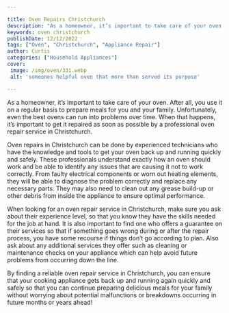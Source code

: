 ```yaml
---

title: Oven Repairs Christchurch
description: "As a homeowner, it’s important to take care of your oven. After all, you use it on a regular basis to prepare meals for you and yo...get more info"
keywords: oven christchurch
publishDate: 12/12/2022
tags: ["Oven", "Christchurch", "Appliance Repair"]
author: Curtis
categories: ["Household Appliances"]
cover: 
 image: /img/oven/331.webp
 alt: 'someones helpful oven that more than served its purpose'

---
```


As a homeowner, it’s important to take care of your oven. After all, you use it on a regular basis to prepare meals for you and your family. Unfortunately, even the best ovens can run into problems over time. When that happens, it’s important to get it repaired as soon as possible by a professional oven repair service in Christchurch.

Oven repairs in Christchurch can be done by experienced technicians who have the knowledge and tools to get your oven back up and running quickly and safely. These professionals understand exactly how an oven should work and be able to identify any issues that are causing it not to work correctly. From faulty electrical components or worn out heating elements, they will be able to diagnose the problem correctly and replace any necessary parts. They may also need to clean out any grease build-up or other debris from inside the appliance to ensure optimal performance.

When looking for an oven repair service in Christchurch, make sure you ask about their experience level, so that you know they have the skills needed for the job at hand. It is also important to find one who offers a guarantee on their services so that if something goes wrong during or after the repair process, you have some recourse if things don’t go according to plan. Also ask about any additional services they offer such as cleaning or maintenance checks on your appliance which can help avoid future problems from occurring down the line.

By finding a reliable oven repair service in Christchurch, you can ensure that your cooking appliance gets back up and running again quickly and safely so that you can continue preparing delicious meals for your family without worrying about potential malfunctions or breakdowns occurring in future months or years ahead!
